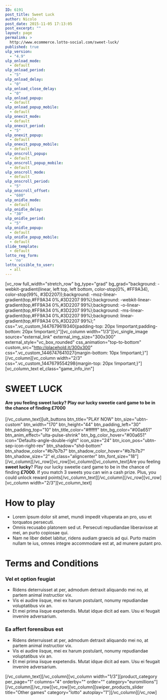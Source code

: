 ```yaml
---
ID: 6191
post_title: Sweet Luck
author: Nicolo
post_date: 2015-11-05 17:13:05
post_excerpt: ""
layout: page
permalink: >
  http://www.ecommerce.lotto-social.com/sweet-luck/
published: true
ulp_version:
  - "4.9"
ulp_onload_mode:
  - default
ulp_onload_period:
  - "5"
ulp_onload_delay:
  - "0"
ulp_onload_close_delay:
  - "0"
ulp_onload_popup:
  - default
ulp_onload_popup_mobile:
  - default
ulp_onexit_mode:
  - default
ulp_onexit_period:
  - "5"
ulp_onexit_popup:
  - default
ulp_onexit_popup_mobile:
  - default
ulp_onscroll_popup:
  - default
ulp_onscroll_popup_mobile:
  - default
ulp_onscroll_mode:
  - default
ulp_onscroll_period:
  - "5"
ulp_onscroll_offset:
  - "600"
ulp_onidle_mode:
  - default
ulp_onidle_delay:
  - "30"
ulp_onidle_period:
  - "5"
ulp_onidle_popup:
  - default
ulp_onidle_popup_mobile:
  - default
slide_template:
  - default
lotto_reg_form:
  - 'no'
lotto_visible_to_user:
  - all
---
```

[vc_row full_width="stretch_row" bg_type="grad" bg_grad="background: -webkit-gradient(linear, left top, left bottom, color-stop(0%, #FF9A34), color-stop(99%, #3D2207));background: -moz-linear-gradient(top,#FF9A34 0%,#3D2207 99%);background: -webkit-linear-gradient(top,#FF9A34 0%,#3D2207 99%);background: -o-linear-gradient(top,#FF9A34 0%,#3D2207 99%);background: -ms-linear-gradient(top,#FF9A34 0%,#3D2207 99%);background: linear-gradient(top,#FF9A34 0%,#3D2207 99%);" css=".vc_custom_1447679619340{padding-top: 20px !important;padding-bottom: 20px !important;}"][vc_column width="1/3"][vc_single_image source="external_link" external_img_size="300x300" external_style="vc_box_rounded" css_animation="top-to-bottom" custom_src="http://placehold.it/300x300" css=".vc_custom_1446747641027{margin-bottom: 10px !important;}"][/vc_column][vc_column width="2/3" css=".vc_custom_1447679554298{margin-top: 20px !important;}"][vc_column_text el_class="game_info_inn"]
<h1 class="game_title"><strong>SWEET LUCK</strong></h1>
<h4 class="game_desc">Are you feeling sweet lucky? Play our lucky sweetie card game to be in the chance of finding <strong>£7000</strong></h4>
[/vc_column_text][ult_buttons btn_title="PLAY NOW" btn_size="ubtn-custom" btn_width="170" btn_height="44" btn_padding_left="30" btn_padding_top="10" btn_title_color="#ffffff" btn_bg_color="#00a651" btn_anim_effect="ulta-pulse-shrink" btn_bg_color_hover="#00a651" icon="Defaults-angle-double-right" icon_size="24" btn_icon_pos="ubtn-sep-icon-right-rev" btn_shadow="shd-bottom" btn_shadow_color="#b7b7b7" btn_shadow_color_hover="#b7b7b7" btn_shadow_size="2" el_class="aligncenter" btn_font_size="18"][/vc_column][/vc_row][vc_row][vc_column][vc_column_text]Are you feeling <strong>sweet lucky</strong>? Play our lucky sweetie card game to be in the chance of finding <strong>£7000</strong>. If you match 3 sweets you can win a cash prize. Plus, you could unlock reward points[/vc_column_text][/vc_column][/vc_row][vc_row][vc_column width="2/3"][vc_column_text]
<h1>How to play</h1>
<ul>
	<li>Lorem ipsum dolor sit amet, mundi impedit vituperata an pro, usu et torquatos persecuti.</li>
	<li>Omnis recusabo platonem sed ut. Persecuti repudiandae liberavisse at mei, an purto copiosae qui.</li>
	<li>Nam ne liber debet labitur, ridens audiam graecis ad qui. Purto mazim nullam te ius, omnes integre accommodare est at, ad munere putant pro.</li>
</ul>
<h1>Terms and Conditions</h1>
<h3>Vel et option feugiat</h3>
<ul>
	<li>Ridens deterruisset at per, admodum detraxit aliquando mei no, at partem animal instructior vix.</li>
	<li>Vis ei audire iisque, mei ex harum postulant, nonumy repudiandae voluptatibus vix an.</li>
	<li>Et mei prima iisque expetendis. Mutat idque dicit ad eam. Usu ei feugait invenire adversarium.</li>
</ul>
<h3>Ea affert forensibus est</h3>
<ul>
	<li>Ridens deterruisset at per, admodum detraxit aliquando mei no, at partem animal instructior vix.</li>
	<li>Vis ei audire iisque, mei ex harum postulant, nonumy repudiandae voluptatibus vix an.</li>
	<li>Et mei prima iisque expetendis. Mutat idque dicit ad eam. Usu ei feugait invenire adversarium.</li>
</ul>
[/vc_column_text][/vc_column][vc_column width="1/3"][product_category per_page="1" columns="4" orderby="" order="" category="euromillions"][/vc_column][/vc_row][vc_row][vc_column][swiper_products_slider title="Other games" category="lotto" autoplay="1"][/vc_column][/vc_row]